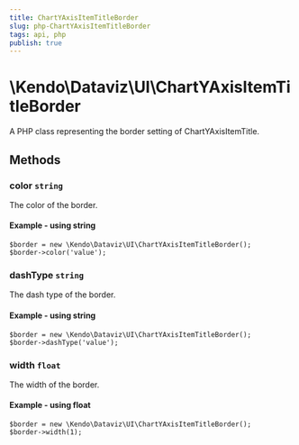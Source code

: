 ```yaml
---
title: ChartYAxisItemTitleBorder
slug: php-ChartYAxisItemTitleBorder
tags: api, php
publish: true
---
```


# \Kendo\Dataviz\UI\ChartYAxisItemTitleBorder

A PHP class representing the border setting of ChartYAxisItemTitle.


## Methods

### color `string`

The color of the border.


#### Example - using string
    $border = new \Kendo\Dataviz\UI\ChartYAxisItemTitleBorder();
    $border->color('value');

### dashType `string`

The dash type of the border.


#### Example - using string
    $border = new \Kendo\Dataviz\UI\ChartYAxisItemTitleBorder();
    $border->dashType('value');

### width `float`

The width of the border.


#### Example - using float
    $border = new \Kendo\Dataviz\UI\ChartYAxisItemTitleBorder();
    $border->width(1);

